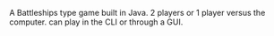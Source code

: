 A Battleships type game built in Java.
2 players or 1 player versus the computer.
can play in the CLI or through a GUI.
